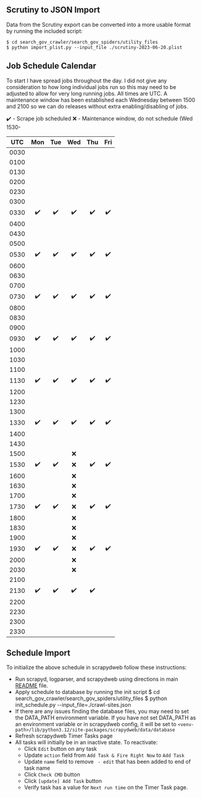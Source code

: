 ## Scrutiny to JSON Import

Data from the Scrutiny export can be converted into a more usable format by running the included script:

    $ cd search_gov_crawler/search_gov_spiders/utility_files
    $ python import_plist.py --input_file ./scrutiny-2023-06-20.plist


## Job Schedule Calendar
To start I have spread jobs throughout the day.  I did not give any consideration to how long individual jobs run so this may need to be adjusted to allow for very long running jobs.  All times are UTC.  A maintenance window has been established each Wednesday between 1500 and 2100 so we can do releases without extra enabling/disabling of jobs.

:heavy_check_mark: - Scrape job scheduled
:x:  - Maintenance window, do not schedule (Wed 1530-

UTC | 	Mon	|	Tue	|	Wed	|	Thu	|	Fri	|
| :---: | :---: | :---: | :---: | :---: | :---: |
|0030	|		|		|		|		|		|
|0100	|		|		|		|		|		|
|0130	|		|		|		|		|		|
|0200	|		|		|		|		|		|
|0230	|		|		|		|		|		|
|0300	|		|		|		|		|		|
|0330	|   :heavy_check_mark:   |   :heavy_check_mark:   |   :heavy_check_mark:   |   :heavy_check_mark:   |   :heavy_check_mark:   |
|0400	|		|		|		|		|		|
|0430	|		|		|		|		|		|
|0500	|		|		|		|		|		|
|0530	|   :heavy_check_mark:   |   :heavy_check_mark:   |   :heavy_check_mark:   |   :heavy_check_mark:   |   :heavy_check_mark:   |
|0600	|		|		|		|		|		|
|0630	|		|		|		|		|		|
|0700	|		|		|		|		|		|
|0730	|   :heavy_check_mark:   |   :heavy_check_mark:   |   :heavy_check_mark:   |   :heavy_check_mark:   |   :heavy_check_mark:   |
|0800	|		|		|		|		|		|
|0830	|		|		|		|		|		|
|0900	|		|		|		|		|		|
|0930	|   :heavy_check_mark:   |   :heavy_check_mark:   |   :heavy_check_mark:   |   :heavy_check_mark:   |   :heavy_check_mark:   |
|1000	|		|		|		|		|		|
|1030	|		|		|		|		|		|
|1100	|		|		|		|		|		|
|1130	|   :heavy_check_mark:   |   :heavy_check_mark:   |   :heavy_check_mark:   |   :heavy_check_mark:   |   :heavy_check_mark:   |
|1200	|		|		|		|		|		|
|1230	|		|		|		|		|		|
|1300	|		|		|		|		|		|
|1330	|   :heavy_check_mark:   |   :heavy_check_mark:   |   :heavy_check_mark:   |   :heavy_check_mark:   |   :heavy_check_mark:   |
|1400	|		|		|		|		|		|
|1430	|		|		|		|		|		|
|1500	|		|		|	:x:	|		|		|
|1530	|   :heavy_check_mark:   |   :heavy_check_mark:   |	:x:	|   :heavy_check_mark:   |   :heavy_check_mark:   |
|1600	|		|		|	:x:	|		|		|
|1630	|		|		|	:x:	|		|		|
|1700	|		|		|	:x:	|		|		|
|1730	|   :heavy_check_mark:   |   :heavy_check_mark:   |	:x:	|   :heavy_check_mark:   |   :heavy_check_mark:   |
|1800	|		|		|	:x:	|		|		|
|1830	|		|		|	:x:	|		|		|
|1900	|		|		|	:x:	|		|		|
|1930	|   :heavy_check_mark:   |   :heavy_check_mark:   |	:x:	|   :heavy_check_mark:   |   :heavy_check_mark:   |
|2000	|		|		|	:x:	|		|		|
|2030	|		|		|	:x:	|		|		|
|2100	|		|		|		|		|		|
|2130	|   :heavy_check_mark:   |   :heavy_check_mark:   |   :heavy_check_mark:   |   :heavy_check_mark:   |		|
|2200	|		|		|		|		|		|
|2230	|		|		|		|		|		|
|2300	|		|		|		|		|		|
|2330	|		|		|		|		|		|

## Schedule Import
To initialize the above schedule in scrapydweb follow these instructions:
* Run scrapyd, logparser, and scrapydweb using directions in main [README](/README.md#running-scrapydweb-ui) file.
* Apply schedule to database by running the init script
        $ cd search_gov_crawler/search_gov_spiders/utility_files
        $ python init_schedule.py --input_file=./crawl-sites.json
* If there are any issues finding the database files, you may need to set the DATA_PATH environment variable.  If you have not set DATA_PATH as an environment variable or in scrapydweb config, it will be set to `<venv-path>/lib/python3.12/site-packages/scrapydweb/data/database`
* Refresh scrapydweb Timer Tasks page
* All tasks will initially be in an inactive state.  To reactivate:
  * Click `Edit` button on any task
  * Update `action` field from `Add Task & Fire Right Now` to `Add Task`
  * Update `name` field to remove ` - edit` that has been added to end of task name
  * Click `Check CMD` button
  * Click `[update] Add Task` button
  * Verify task has a value for `Next run time` on the Timer Task page.
